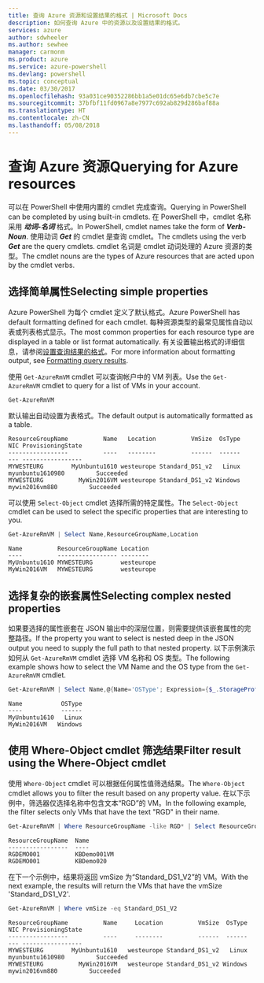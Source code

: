 ```yaml
---
title: 查询 Azure 资源和设置结果的格式 | Microsoft Docs
description: 如何查询 Azure 中的资源以及设置结果的格式。
services: azure
author: sdwheeler
ms.author: sewhee
manager: carmonm
ms.product: azure
ms.service: azure-powershell
ms.devlang: powershell
ms.topic: conceptual
ms.date: 03/30/2017
ms.openlocfilehash: 93a031ce90352286bb1a5e01dc65e6db7cbe5c7e
ms.sourcegitcommit: 37bfbf11fd0967a8e7977c692ab829d286baf88a
ms.translationtype: HT
ms.contentlocale: zh-CN
ms.lasthandoff: 05/08/2018
---
```

# <a name="querying-for-azure-resources"></a><span data-ttu-id="e5cac-103">查询 Azure 资源</span><span class="sxs-lookup"><span data-stu-id="e5cac-103">Querying for Azure resources</span></span>

<span data-ttu-id="e5cac-104">可以在 PowerShell 中使用内置的 cmdlet 完成查询。</span><span class="sxs-lookup"><span data-stu-id="e5cac-104">Querying in PowerShell can be completed by using built-in cmdlets.</span></span> <span data-ttu-id="e5cac-105">在 PowerShell 中，cmdlet 名称采用 **_动词-名词_** 格式。</span><span class="sxs-lookup"><span data-stu-id="e5cac-105">In PowerShell, cmdlet names take the form of **_Verb-Noun_**.</span></span> <span data-ttu-id="e5cac-106">使用动词 **_Get_** 的 cmdlet 是查询 cmdlet。</span><span class="sxs-lookup"><span data-stu-id="e5cac-106">The cmdlets using the verb **_Get_** are the query cmdlets.</span></span> <span data-ttu-id="e5cac-107">cmdlet 名词是 cmdlet 动词处理的 Azure 资源的类型。</span><span class="sxs-lookup"><span data-stu-id="e5cac-107">The cmdlet nouns are the types of Azure resources that are acted upon by the cmdlet verbs.</span></span>


## <a name="selecting-simple-properties"></a><span data-ttu-id="e5cac-108">选择简单属性</span><span class="sxs-lookup"><span data-stu-id="e5cac-108">Selecting simple properties</span></span>

<span data-ttu-id="e5cac-109">Azure PowerShell 为每个 cmdlet 定义了默认格式。</span><span class="sxs-lookup"><span data-stu-id="e5cac-109">Azure PowerShell has default formatting defined for each cmdlet.</span></span> <span data-ttu-id="e5cac-110">每种资源类型的最常见属性自动以表或列表格式显示。</span><span class="sxs-lookup"><span data-stu-id="e5cac-110">The most common properties for each resource type are displayed in a table or list format automatically.</span></span> <span data-ttu-id="e5cac-111">有关设置输出格式的详细信息，请参阅[设置查询结果的格式](formatting-output.md)。</span><span class="sxs-lookup"><span data-stu-id="e5cac-111">For more information about formatting output, see [Formatting query results](formatting-output.md).</span></span>

<span data-ttu-id="e5cac-112">使用 `Get-AzureRmVM` cmdlet 可以查询帐户中的 VM 列表。</span><span class="sxs-lookup"><span data-stu-id="e5cac-112">Use the `Get-AzureRmVM` cmdlet to query for a list of VMs in your account.</span></span>

```powershell
Get-AzureRmVM
```

<span data-ttu-id="e5cac-113">默认输出自动设置为表格式。</span><span class="sxs-lookup"><span data-stu-id="e5cac-113">The default output is automatically formatted as a table.</span></span>

```
ResourceGroupName          Name   Location          VmSize  OsType              NIC ProvisioningState
-----------------          ----   --------          ------  ------              --- -----------------
MYWESTEURG        MyUnbuntu1610 westeurope Standard_DS1_v2   Linux myunbuntu1610980         Succeeded
MYWESTEURG          MyWin2016VM westeurope Standard_DS1_v2 Windows   mywin2016vm880         Succeeded
```

<span data-ttu-id="e5cac-114">可以使用 `Select-Object` cmdlet 选择所需的特定属性。</span><span class="sxs-lookup"><span data-stu-id="e5cac-114">The `Select-Object` cmdlet can be used to select the specific properties that are interesting to you.</span></span>

```powershell
Get-AzureRmVM | Select Name,ResourceGroupName,Location
```

```
Name          ResourceGroupName Location
----          ----------------- --------
MyUnbuntu1610 MYWESTEURG        westeurope
MyWin2016VM   MYWESTEURG        westeurope
```

## <a name="selecting-complex-nested-properties"></a><span data-ttu-id="e5cac-115">选择复杂的嵌套属性</span><span class="sxs-lookup"><span data-stu-id="e5cac-115">Selecting complex nested properties</span></span>

<span data-ttu-id="e5cac-116">如果要选择的属性嵌套在 JSON 输出中的深层位置，则需要提供该嵌套属性的完整路径。</span><span class="sxs-lookup"><span data-stu-id="e5cac-116">If the property you want to select is nested deep in the JSON output you need to supply the full path to that nested property.</span></span> <span data-ttu-id="e5cac-117">以下示例演示如何从 `Get-AzureRmVM` cmdlet 选择 VM 名称和 OS 类型。</span><span class="sxs-lookup"><span data-stu-id="e5cac-117">The following example shows how to select the VM Name and the OS type from the `Get-AzureRmVM` cmdlet.</span></span>

```powershell
Get-AzureRmVM | Select Name,@{Name='OSType'; Expression={$_.StorageProfile.OSDisk.OSType}}
```

```
Name           OSType
----           ------
MyUnbuntu1610   Linux
MyWin2016VM   Windows
```

## <a name="filter-result-using-the-where-object-cmdlet"></a><span data-ttu-id="e5cac-118">使用 Where-Object cmdlet 筛选结果</span><span class="sxs-lookup"><span data-stu-id="e5cac-118">Filter result using the Where-Object cmdlet</span></span>

<span data-ttu-id="e5cac-119">使用 `Where-Object` cmdlet 可以根据任何属性值筛选结果。</span><span class="sxs-lookup"><span data-stu-id="e5cac-119">The `Where-Object` cmdlet allows you to filter the result based on any property value.</span></span> <span data-ttu-id="e5cac-120">在以下示例中，筛选器仅选择名称中包含文本“RGD”的 VM。</span><span class="sxs-lookup"><span data-stu-id="e5cac-120">In the following example, the filter selects only VMs that have the text "RGD" in their name.</span></span>

```powershell
Get-AzureRmVM | Where ResourceGroupName -like RGD* | Select ResourceGroupName,Name
```

```
ResourceGroupName  Name
-----------------  ----
RGDEMO001          KBDemo001VM
RGDEMO001          KBDemo020
```

<span data-ttu-id="e5cac-121">在下一个示例中，结果将返回 vmSize 为“Standard_DS1_V2”的 VM。</span><span class="sxs-lookup"><span data-stu-id="e5cac-121">With the next example, the results will return the VMs that have the vmSize 'Standard_DS1_V2'.</span></span>

```powershell
Get-AzureRmVM | Where vmSize -eq Standard_DS1_V2
```

```
ResourceGroupName          Name     Location          VmSize  OsType              NIC ProvisioningState
-----------------          ----     --------          ------  ------              --- -----------------
MYWESTEURG        MyUnbuntu1610   westeurope Standard_DS1_v2   Linux myunbuntu1610980         Succeeded
MYWESTEURG          MyWin2016VM   westeurope Standard_DS1_v2 Windows   mywin2016vm880         Succeeded
```

